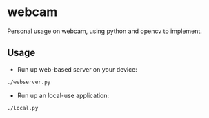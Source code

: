 # webcam
Personal usage on webcam, using python and opencv to implement.

## Usage

* Run up web-based server on your device:
```bash
./webserver.py
```

* Run up an local-use application:
```bash
./local.py
```